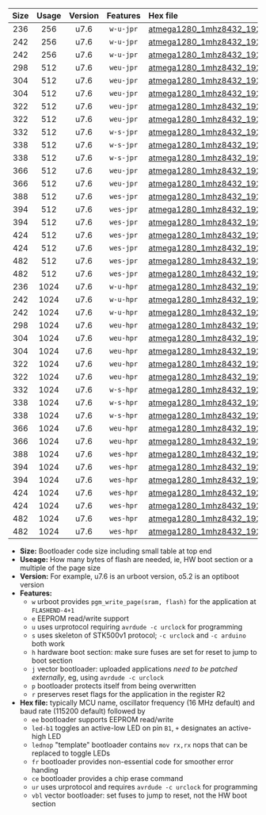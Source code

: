 |Size|Usage|Version|Features|Hex file|
|:-:|:-:|:-:|:-:|:--|
|236|256|u7.6|`w-u-jpr`|[atmega1280_1mhz8432_19200bps_ur_vbl.hex](https://raw.githubusercontent.com/stefanrueger/urboot/main/atmega1280_1mhz8432_19200bps_ur_vbl.hex)|
|242|256|u7.6|`w-u-jpr`|[atmega1280_1mhz8432_19200bps_led+b7_ur_vbl.hex](https://raw.githubusercontent.com/stefanrueger/urboot/main/atmega1280_1mhz8432_19200bps_led+b7_ur_vbl.hex)|
|242|256|u7.6|`w-u-jpr`|[atmega1280_1mhz8432_19200bps_lednop_ur_vbl.hex](https://raw.githubusercontent.com/stefanrueger/urboot/main/atmega1280_1mhz8432_19200bps_lednop_ur_vbl.hex)|
|298|512|u7.6|`weu-jpr`|[atmega1280_1mhz8432_19200bps_ee_ur_vbl.hex](https://raw.githubusercontent.com/stefanrueger/urboot/main/atmega1280_1mhz8432_19200bps_ee_ur_vbl.hex)|
|304|512|u7.6|`weu-jpr`|[atmega1280_1mhz8432_19200bps_ee_led+b7_ur_vbl.hex](https://raw.githubusercontent.com/stefanrueger/urboot/main/atmega1280_1mhz8432_19200bps_ee_led+b7_ur_vbl.hex)|
|304|512|u7.6|`weu-jpr`|[atmega1280_1mhz8432_19200bps_ee_lednop_ur_vbl.hex](https://raw.githubusercontent.com/stefanrueger/urboot/main/atmega1280_1mhz8432_19200bps_ee_lednop_ur_vbl.hex)|
|322|512|u7.6|`weu-jpr`|[atmega1280_1mhz8432_19200bps_ee_led+b7_fr_ur_vbl.hex](https://raw.githubusercontent.com/stefanrueger/urboot/main/atmega1280_1mhz8432_19200bps_ee_led+b7_fr_ur_vbl.hex)|
|322|512|u7.6|`weu-jpr`|[atmega1280_1mhz8432_19200bps_ee_lednop_fr_ur_vbl.hex](https://raw.githubusercontent.com/stefanrueger/urboot/main/atmega1280_1mhz8432_19200bps_ee_lednop_fr_ur_vbl.hex)|
|332|512|u7.6|`w-s-jpr`|[atmega1280_1mhz8432_19200bps_vbl.hex](https://raw.githubusercontent.com/stefanrueger/urboot/main/atmega1280_1mhz8432_19200bps_vbl.hex)|
|338|512|u7.6|`w-s-jpr`|[atmega1280_1mhz8432_19200bps_led+b7_vbl.hex](https://raw.githubusercontent.com/stefanrueger/urboot/main/atmega1280_1mhz8432_19200bps_led+b7_vbl.hex)|
|338|512|u7.6|`w-s-jpr`|[atmega1280_1mhz8432_19200bps_lednop_vbl.hex](https://raw.githubusercontent.com/stefanrueger/urboot/main/atmega1280_1mhz8432_19200bps_lednop_vbl.hex)|
|366|512|u7.6|`weu-jpr`|[atmega1280_1mhz8432_19200bps_ee_led+b7_fr_ce_ur_vbl.hex](https://raw.githubusercontent.com/stefanrueger/urboot/main/atmega1280_1mhz8432_19200bps_ee_led+b7_fr_ce_ur_vbl.hex)|
|366|512|u7.6|`weu-jpr`|[atmega1280_1mhz8432_19200bps_ee_lednop_fr_ce_ur_vbl.hex](https://raw.githubusercontent.com/stefanrueger/urboot/main/atmega1280_1mhz8432_19200bps_ee_lednop_fr_ce_ur_vbl.hex)|
|388|512|u7.6|`wes-jpr`|[atmega1280_1mhz8432_19200bps_ee_vbl.hex](https://raw.githubusercontent.com/stefanrueger/urboot/main/atmega1280_1mhz8432_19200bps_ee_vbl.hex)|
|394|512|u7.6|`wes-jpr`|[atmega1280_1mhz8432_19200bps_ee_led+b7_vbl.hex](https://raw.githubusercontent.com/stefanrueger/urboot/main/atmega1280_1mhz8432_19200bps_ee_led+b7_vbl.hex)|
|394|512|u7.6|`wes-jpr`|[atmega1280_1mhz8432_19200bps_ee_lednop_vbl.hex](https://raw.githubusercontent.com/stefanrueger/urboot/main/atmega1280_1mhz8432_19200bps_ee_lednop_vbl.hex)|
|424|512|u7.6|`wes-jpr`|[atmega1280_1mhz8432_19200bps_ee_led+b7_fr_vbl.hex](https://raw.githubusercontent.com/stefanrueger/urboot/main/atmega1280_1mhz8432_19200bps_ee_led+b7_fr_vbl.hex)|
|424|512|u7.6|`wes-jpr`|[atmega1280_1mhz8432_19200bps_ee_lednop_fr_vbl.hex](https://raw.githubusercontent.com/stefanrueger/urboot/main/atmega1280_1mhz8432_19200bps_ee_lednop_fr_vbl.hex)|
|482|512|u7.6|`wes-jpr`|[atmega1280_1mhz8432_19200bps_ee_led+b7_fr_ce_vbl.hex](https://raw.githubusercontent.com/stefanrueger/urboot/main/atmega1280_1mhz8432_19200bps_ee_led+b7_fr_ce_vbl.hex)|
|482|512|u7.6|`wes-jpr`|[atmega1280_1mhz8432_19200bps_ee_lednop_fr_ce_vbl.hex](https://raw.githubusercontent.com/stefanrueger/urboot/main/atmega1280_1mhz8432_19200bps_ee_lednop_fr_ce_vbl.hex)|
|236|1024|u7.6|`w-u-hpr`|[atmega1280_1mhz8432_19200bps_ur.hex](https://raw.githubusercontent.com/stefanrueger/urboot/main/atmega1280_1mhz8432_19200bps_ur.hex)|
|242|1024|u7.6|`w-u-hpr`|[atmega1280_1mhz8432_19200bps_led+b7_ur.hex](https://raw.githubusercontent.com/stefanrueger/urboot/main/atmega1280_1mhz8432_19200bps_led+b7_ur.hex)|
|242|1024|u7.6|`w-u-hpr`|[atmega1280_1mhz8432_19200bps_lednop_ur.hex](https://raw.githubusercontent.com/stefanrueger/urboot/main/atmega1280_1mhz8432_19200bps_lednop_ur.hex)|
|298|1024|u7.6|`weu-hpr`|[atmega1280_1mhz8432_19200bps_ee_ur.hex](https://raw.githubusercontent.com/stefanrueger/urboot/main/atmega1280_1mhz8432_19200bps_ee_ur.hex)|
|304|1024|u7.6|`weu-hpr`|[atmega1280_1mhz8432_19200bps_ee_led+b7_ur.hex](https://raw.githubusercontent.com/stefanrueger/urboot/main/atmega1280_1mhz8432_19200bps_ee_led+b7_ur.hex)|
|304|1024|u7.6|`weu-hpr`|[atmega1280_1mhz8432_19200bps_ee_lednop_ur.hex](https://raw.githubusercontent.com/stefanrueger/urboot/main/atmega1280_1mhz8432_19200bps_ee_lednop_ur.hex)|
|322|1024|u7.6|`weu-hpr`|[atmega1280_1mhz8432_19200bps_ee_led+b7_fr_ur.hex](https://raw.githubusercontent.com/stefanrueger/urboot/main/atmega1280_1mhz8432_19200bps_ee_led+b7_fr_ur.hex)|
|322|1024|u7.6|`weu-hpr`|[atmega1280_1mhz8432_19200bps_ee_lednop_fr_ur.hex](https://raw.githubusercontent.com/stefanrueger/urboot/main/atmega1280_1mhz8432_19200bps_ee_lednop_fr_ur.hex)|
|332|1024|u7.6|`w-s-hpr`|[atmega1280_1mhz8432_19200bps.hex](https://raw.githubusercontent.com/stefanrueger/urboot/main/atmega1280_1mhz8432_19200bps.hex)|
|338|1024|u7.6|`w-s-hpr`|[atmega1280_1mhz8432_19200bps_led+b7.hex](https://raw.githubusercontent.com/stefanrueger/urboot/main/atmega1280_1mhz8432_19200bps_led+b7.hex)|
|338|1024|u7.6|`w-s-hpr`|[atmega1280_1mhz8432_19200bps_lednop.hex](https://raw.githubusercontent.com/stefanrueger/urboot/main/atmega1280_1mhz8432_19200bps_lednop.hex)|
|366|1024|u7.6|`weu-hpr`|[atmega1280_1mhz8432_19200bps_ee_led+b7_fr_ce_ur.hex](https://raw.githubusercontent.com/stefanrueger/urboot/main/atmega1280_1mhz8432_19200bps_ee_led+b7_fr_ce_ur.hex)|
|366|1024|u7.6|`weu-hpr`|[atmega1280_1mhz8432_19200bps_ee_lednop_fr_ce_ur.hex](https://raw.githubusercontent.com/stefanrueger/urboot/main/atmega1280_1mhz8432_19200bps_ee_lednop_fr_ce_ur.hex)|
|388|1024|u7.6|`wes-hpr`|[atmega1280_1mhz8432_19200bps_ee.hex](https://raw.githubusercontent.com/stefanrueger/urboot/main/atmega1280_1mhz8432_19200bps_ee.hex)|
|394|1024|u7.6|`wes-hpr`|[atmega1280_1mhz8432_19200bps_ee_led+b7.hex](https://raw.githubusercontent.com/stefanrueger/urboot/main/atmega1280_1mhz8432_19200bps_ee_led+b7.hex)|
|394|1024|u7.6|`wes-hpr`|[atmega1280_1mhz8432_19200bps_ee_lednop.hex](https://raw.githubusercontent.com/stefanrueger/urboot/main/atmega1280_1mhz8432_19200bps_ee_lednop.hex)|
|424|1024|u7.6|`wes-hpr`|[atmega1280_1mhz8432_19200bps_ee_led+b7_fr.hex](https://raw.githubusercontent.com/stefanrueger/urboot/main/atmega1280_1mhz8432_19200bps_ee_led+b7_fr.hex)|
|424|1024|u7.6|`wes-hpr`|[atmega1280_1mhz8432_19200bps_ee_lednop_fr.hex](https://raw.githubusercontent.com/stefanrueger/urboot/main/atmega1280_1mhz8432_19200bps_ee_lednop_fr.hex)|
|482|1024|u7.6|`wes-hpr`|[atmega1280_1mhz8432_19200bps_ee_led+b7_fr_ce.hex](https://raw.githubusercontent.com/stefanrueger/urboot/main/atmega1280_1mhz8432_19200bps_ee_led+b7_fr_ce.hex)|
|482|1024|u7.6|`wes-hpr`|[atmega1280_1mhz8432_19200bps_ee_lednop_fr_ce.hex](https://raw.githubusercontent.com/stefanrueger/urboot/main/atmega1280_1mhz8432_19200bps_ee_lednop_fr_ce.hex)|

- **Size:** Bootloader code size including small table at top end
- **Useage:** How many bytes of flash are needed, ie, HW boot section or a multiple of the page size
- **Version:** For example, u7.6 is an urboot version, o5.2 is an optiboot version
- **Features:**
  + `w` urboot provides `pgm_write_page(sram, flash)` for the application at `FLASHEND-4+1`
  + `e` EEPROM read/write support
  + `u` uses urprotocol requiring `avrdude -c urclock` for programming
  + `s` uses skeleton of STK500v1 protocol; `-c urclock` and `-c arduino` both work
  + `h` hardware boot section: make sure fuses are set for reset to jump to boot section
  + `j` vector bootloader: uploaded applications *need to be patched externally*, eg, using `avrdude -c urclock`
  + `p` bootloader protects itself from being overwritten
  + `r` preserves reset flags for the application in the register R2
- **Hex file:** typically MCU name, oscillator frequency (16 MHz default) and baud rate (115200 default) followed by
  + `ee` bootloader supports EEPROM read/write
  + `led-b1` toggles an active-low LED on pin `B1`, `+` designates an active-high LED
  + `lednop` "template" bootloader contains `mov rx,rx` nops that can be replaced to toggle LEDs
  + `fr` bootloader provides non-essential code for smoother error handing
  + `ce` bootloader provides a chip erase command
  + `ur` uses urprotocol and requires `avrdude -c urclock` for programming
  + `vbl` vector bootloader: set fuses to jump to reset, not the HW boot section
